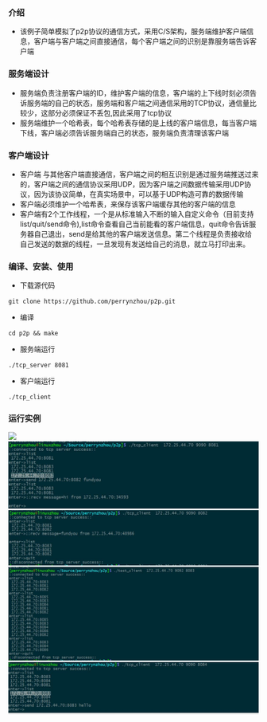 

### 介绍
- 该例子简单模拟了p2p协议的通信方式，采用C/S架构，服务端维护客户端信息，客户端与客户端之间直接通信，每个客户端之间的识别是靠服务端告诉客户端

### 服务端设计

- 服务端负责注册客户端的ID，维护客户端的信息，客户端的上下线时刻必须告诉服务端的自己的状态，服务端和客户端之间通信采用的TCP协议，通信量比较少，这部分必须保证不丢包,因此采用了tcp协议
- 服务端维护一个哈希表，每个哈希表存储的是上线的客户端信息，每当客户端下线，客户端必须告诉服务端自己的状态，服务端负责清理该客户端

### 客户端设计
- 客户端 与其他客户端直接通信，客户端之间的相互识别是通过服务端推送过来的，客户端之间的通信协议采用UDP，因为客户端之间数据传输采用UDP协议，因为该协议简单，在真实场景中，可以基于UDP构造可靠的数据传输
- 客户端必须维护一个哈希表，来保存该客户端缓存其他的客户端的信息
- 客户端有2个工作线程，一个是从标准输入不断的输入自定义命令（目前支持list/quit/send命令),list命令查看自己当前能看的客户端信息，quit命令告诉服务器自己退出，send是给其他的客户端发送信息。第二个线程是负责接收给自己发送的数据的线程，一旦发现有发送给自己的消息，就立马打印出来。

### 编译、安装、使用

- 下载源代码
```
git clone https://github.com/perrynzhou/p2p.git
```
- 编译
```
cd p2p && make 
```

- 服务端运行
```
./tcp_server 8081
```

- 客户端运行
```
./tcp_client
```

### 运行实例
![](./images/server.jpg)
![](./images/client1.jpg)
![](./images/client2.jpg)
![](./images/client3.jpg)
![](./images/client4.jpg)
